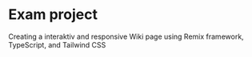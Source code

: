 # Exam project
Creating a interaktiv and responsive Wiki page using Remix framework, TypeScript, and Tailwind CSS
